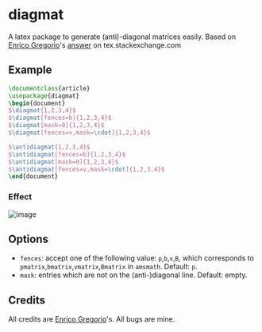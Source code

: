 # diagmat
A latex package to generate (anti)-diagonal matrices easily. Based on [Enrico Gregorio](https://tex.stackexchange.com/users/4427/egreg)'s [answer](https://tex.stackexchange.com/a/539741/107173) on tex.stackexchange.com
## Example
```tex
\documentclass{article}
\usepackage{diagmat}
\begin{document}
$\diagmat{1,2,3,4}$
$\diagmat[fences=b]{1,2,3,4}$
$\diagmat[mask=0]{1,2,3,4}$
$\diagmat[fences=v,mask=\cdot]{1,2,3,4}$

$\antidiagmat{1,2,3,4}$
$\antidiagmat[fences=b]{1,2,3,4}$
$\antidiagmat[mask=0]{1,2,3,4}$
$\antidiagmat[fences=v,mask=\cdot]{1,2,3,4}$
\end{document}
```
### Effect
![image](https://user-images.githubusercontent.com/7012463/201358557-678a6824-74c9-4dae-8a9a-81be0c26fd1d.png)

## Options
* `fences`: accept one of the following value: `p`,`b`,`v`,`B`, which corresponds to `pmatrix`,`bmatrix`,`vmatrix`,`Bmatrix` in `amsmath`. Default: `p`.
* `mask`: entries which are not on the (anti-)diagonal line. Default: empty.

## Credits
All credits are [Enrico Gregorio](https://tex.stackexchange.com/users/4427/egreg)'s. All bugs are mine.
